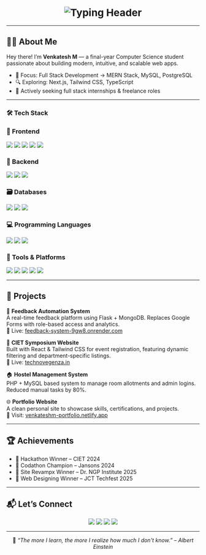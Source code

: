 <!-- 💫 Venkatesh M | Full Stack Web Developer README 💫 -->

<h1 style="font-size:26px" align="center">
  <img src="https://readme-typing-svg.demolab.com?font=Fira+Code&weight=600&size=24&pause=1000&color=00C7B7&center=true&vCenter=true&width=800&lines=Full-Stack+Developer;Continuous+Learner;Passionate+Coder;Let's+Build+Something+Amazing+%F0%9F%92%A1" alt="Typing Header">
</h1>


---
## 👨‍💻 About Me

Hey there! I’m **Venkatesh M** — a final-year Computer Science student passionate about building modern, intuitive, and scalable web apps.

- 💼 Focus: Full Stack Development → MERN Stack, MySQL, PostgreSQL  
- 🔍 Exploring: Next.js, Tailwind CSS, TypeScript  
- 🚀 Actively seeking full stack internships & freelance roles

---

### 🛠️ Tech Stack

### 🎨 Frontend
<p>
  <img src="https://img.shields.io/badge/HTML5-E34F26?style=for-the-badge&logo=html5&logoColor=white" />
  <img src="https://img.shields.io/badge/CSS3-1572B6?style=for-the-badge&logo=css3&logoColor=white" />
  <img src="https://img.shields.io/badge/JavaScript-F7DF1E?style=for-the-badge&logo=javascript&logoColor=black" />
<!--   <img src="https://img.shields.io/badge/TypeScript-3178C6?style=for-the-badge&logo=typescript&logoColor=white" /> -->
  <img src="https://img.shields.io/badge/React-20232A?style=for-the-badge&logo=react&logoColor=61DAFB" />
<!--   <img src="https://img.shields.io/badge/Next.js-000000?style=for-the-badge&logo=nextdotjs&logoColor=white" /> -->
  <img src="https://img.shields.io/badge/Tailwind_CSS-38B2AC?style=for-the-badge&logo=tailwind-css&logoColor=white" />
</p>

### 🔧 Backend
<p>
  <img src="https://img.shields.io/badge/Node.js-339933?style=for-the-badge&logo=nodedotjs&logoColor=white" />
  <img src="https://img.shields.io/badge/Express.js-000000?style=for-the-badge&logo=express&logoColor=white" />
  <img src="https://img.shields.io/badge/Flask-000000?style=for-the-badge&logo=flask&logoColor=white" />
</p>

### 🗃️ Databases
<p>
  <img src="https://img.shields.io/badge/MongoDB-4EA94B?style=for-the-badge&logo=mongodb&logoColor=white" />
  <img src="https://img.shields.io/badge/MySQL-005C84?style=for-the-badge&logo=mysql&logoColor=white" />
  <img src="https://img.shields.io/badge/PostgreSQL-336791?style=for-the-badge&logo=postgresql&logoColor=white" />
</p>

### 💻 Programming Languages
<p>
  <img src="https://img.shields.io/badge/Python-3776AB?style=for-the-badge&logo=python&logoColor=white" />
  <img src="https://img.shields.io/badge/Java-007396?style=for-the-badge&logo=java&logoColor=white" />
  <img src="https://img.shields.io/badge/C-00599C?style=for-the-badge&logo=c&logoColor=white" />
</p>

### 🧰 Tools & Platforms
<p>
  <img src="https://img.shields.io/badge/Git-F05032?style=for-the-badge&logo=git&logoColor=white" />
  <img src="https://img.shields.io/badge/GitHub-181717?style=for-the-badge&logo=github&logoColor=white" />
  <img src="https://img.shields.io/badge/VSCode-007ACC?style=for-the-badge&logo=visual-studio-code&logoColor=white" />
  <img src="https://img.shields.io/badge/Figma-F24E1E?style=for-the-badge&logo=figma&logoColor=white" />
  <img src="https://img.shields.io/badge/Netlify-00C7B7?style=for-the-badge&logo=netlify&logoColor=white" />
</p>


---

## 🚀 Projects

🔧 <strong>Feedback Automation System</strong>  
A real-time feedback platform using Flask + MongoDB. Replaces Google Forms with role-based access and analytics.  
🔗 Live: [feedback-system-9gw8.onrender.com](https://feedback-system-9gw8.onrender.com)

🎉 <strong>CIET Symposium Website</strong>  
Built with React & Tailwind CSS for event registration, featuring dynamic filtering and department-specific listings.  
🔗 Live: [technovegenza.in](https://technovegenza.in)

🏠 <strong>Hostel Management System</strong>  
PHP + MySQL based system to manage room allotments and admin logins. Reduced manual tasks by 80%.

🌐 <strong>Portfolio Website</strong>  
A clean personal site to showcase skills, certifications, and projects.  
🔗 Visit: [venkateshm-portfolio.netlify.app](https://venkateshm-portfolio.netlify.app)

---

## 🏆 Achievements

- 🥇 Hackathon Winner – CIET 2024  
- 🥇 Codathon Champion – Jansons 2024  
- 🥇 Site Revampx Winner – Dr. NGP Institute 2025  
- 🥇 Web Designing Winner – JCT Techfest 2025

---


## 📬 Let’s Connect

<p align="center">
  <a href="mailto:venkat42005@gmail.com"><img src="https://img.shields.io/badge/Gmail-EA4335?style=for-the-badge&logo=gmail&logoColor=white" /></a>
  <a href="https://linkedin.com/in/venkatesh-m-0b2a62273/"><img src="https://img.shields.io/badge/LinkedIn-0077B5?style=for-the-badge&logo=linkedin&logoColor=white" /></a>
  <a href="https://github.com/venkatesh2005"><img src="https://img.shields.io/badge/GitHub-181717?style=for-the-badge&logo=github&logoColor=white" /></a>
  <a href="https://venkateshm-portfolio.netlify.app"><img src="https://img.shields.io/badge/Portfolio-00C7B7?style=for-the-badge&logo=vercel&logoColor=white" /></a>
</p>

---

<p align="center">
  💬 <i>“The more I learn, the more I realize how much I don't know.” – Albert Einstein</i>
</p>

